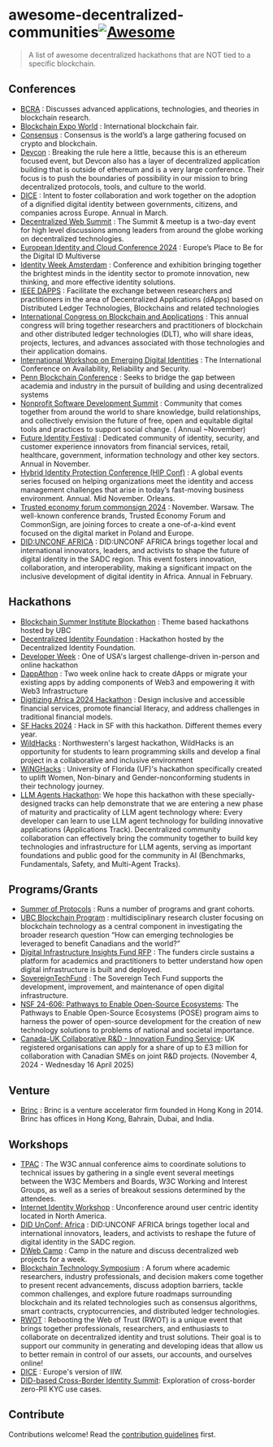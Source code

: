 # awesome-decentralized-communities[![Awesome](https://awesome.re/badge.svg)](https://awesome.re)

> A list of awesome decentralized hackathons that are NOT tied to a specific blockchain.

## Conferences

- [BCRA](https://conf.researchr.org/home/bcra-2024) : Discusses advanced
  applications, technologies, and theories in blockchain research.
- [Blockchain Expo World](https://blockchainexpoworld.com/en/) : International
  blockchain fair.
- [Consensus](https://consensus2024.coindesk.com/) : Consensus is the world’s a
  large gathering focused on crypto and blockchain.
- [Devcon](https://devcon.org/en/) : Breaking the rule here a little, because this is an ethereum focused event,
  but Devcon also has a layer of decentralized application building that is outside of ethereum and is a very large conference. Their focus is to push the boundaries of possibility in our mission to bring decentralized protocols, tools, and culture to the world.
- [DICE](https://diceurope.org/) : Intent to foster collaboration and work
  together on the adoption of a dignified digital identity between governments,
  citizens, and companies across Europe. Annual in March.
- [Decentralized Web Summit](https://indieweb.org/Decentralized_Web_Summit) :
  The Summit & meetup is a two-day event for high level discussions among
  leaders from around the globe working on decentralized technologies.
- [European Identity and Cloud Conference
2024](https://www.kuppingercole.com/events/eic2024) : Europe’s Place to Be for
the Digital ID Multiverse
- [Identity Week Amsterdam](https://www.terrapinn.com/exhibition/identity-week/index.stm) :  Conference and exhibition bringing together the brightest minds in the identity sector to promote innovation, new thinking, and more effective identity solutions.
- [IEEE DAPPS](https://ieeedapps.com/) : Facilitate the exchange between
  researchers and practitioners in the area of Decentralized Applications
  (dApps) based on Distributed Ledger Technologies, Blockchains and related
  technologies
- [International Congress on Blockchain and
  Applications](https://www.blockchain-congress.net/) : This annual congress
  will bring together researchers and practitioners of blockchain and other
  distributed ledger technologies (DLT), who will share ideas, projects,
  lectures, and advances associated with those technologies and their
  application domains.
- [International Workshop on Emerging Digital Identities](https://www.ares-conference.eu) : The International Conference on Availability, Reliability and Security.
- [Penn Blockchain Conference](https://www.pennblockchain.com/) : Seeks to
  bridge the gap between academia and industry in the pursuit of building and
  using decentralized systems
- [Nonprofit Software Development Summit](https://aspirationtech.org/events/devsummit24) : Community that comes together from around the world to share knowledge, build relationships, and collectively envision the future of free, open and equitable digital tools and practices to support social change. ( Annual ~November)
- [Future Identity Festival](https://thefutureidentity.com/events/europe/fid-festival/) : Dedicated community of identity, security, and customer experience innovators from financial services, retail, healthcare, government, information technology and other key sectors. Annual in November.
- [Hybrid Identity Protection Conference (HIP Conf)](https://www.hipconf.com/) : A global events series focused on helping organizations meet the identity and access management challenges that arise in today’s fast-moving business environment. Annual. Mid November. Orleans. 
- [Trusted economy forum commonsign 2024](https://trustedeconomyforum.com/en/tef-cs-2024/) : November. Warsaw. The well-known conference brands, Trusted Economy Forum and CommonSign, are joining forces to create a one-of-a-kind event focused on the digital market in Poland and Europe.
- [DID:UNCONF AFRICA](https://didunconf.africa/) : DID:UNCONF AFRICA brings together local and international innovators, leaders, and activists to shape the future of digital identity in the SADC region. This event fosters innovation, collaboration, and interoperability, making a significant impact on the inclusive development of digital identity in Africa. Annual in February.

## Hackathons

- [Blockchain Summer Institute
  Blockathon](https://blockchain.ubc.ca/blockchain-summer-institute-blockathon-2023) :
  Theme based hackathons hosted by UBC
- [Decentralized Identity Foundation](https://difhackathon.devpost.com/) :
  Hackathon hosted by the Decentralized Identity Foundation.
- [Developer Week](https://developerweek-2024-hackathon.devpost.com/) : One of
  USA's largest challenge-driven in-person and online hackathon
- [DappAthon](https://dapp-a-thon.devpost.com/) : Two week online hack to create
  dApps or migrate your existing apps by adding components of Web3 and
  empowering it with Web3 Infrastructure
- [Digitizing Africa 2024 Hackathon](https://africadigitrans.com/hackathon/) :
  Design inclusive and accessible financial services, promote financial
  literacy, and address challenges in traditional financial models.
- [SF Hacks 2024](https://sfhacks.io/) : Hack in SF with this hackathon.
  Different themes every year.
- [WildHacks](https://www.wildhacks.net/) : Northwestern's largest hackathon,
  WildHacks is an opportunity for students to learn programming skills and
  develop a final project in a collaborative and inclusive environment
- [WiNGHacks](https://www.winghacks.com/) : University of Florida (UF)'s
  hackathon specifically created to uplift Women, Non-binary and
  Gender-nonconforming students in their technology journey.
- [LLM Agents Hackathon](https://rdi.berkeley.edu/llm-agents-hackathon/): We hope this hackathon with these specially-designed tracks can help demonstrate that we are entering a new phase of maturity and practicality of LLM agent technology where: Every developer can learn to use LLM agent technology for building innovative applications (Applications Track). Decentralized community collaboration can effectively bring the community together to build key technologies and infrastructure for LLM agents, serving as important foundations and public good for the community in AI (Benchmarks, Fundamentals, Safety, and Multi-Agent Tracks).


## Programs/Grants

- [Summer of Protocols](https://summerofprotocols.com/) : Runs a number of
  programs and grant cohorts.
- [UBC Blockchain Program](https://blockchain.ubc.ca/) : multidisciplinary
  research cluster focusing on blockchain technology as a central component in
  investigating the broader research question “How can emerging technologies be
  leveraged to benefit Canadians and the world?”
- [Digital Infrastructure Insights Fund RFP](https://fordfoundation.forms.fm/2024-digital-infrastructure-insights-fund-rfp/forms/9861) : The funders circle sustains a platform for academics and practitioners to better understand how open digital infrastructure is built and deployed. 
- [SovereignTechFund](https://www.sovereigntechfund.de/) : The Sovereign Tech Fund supports the development, improvement, and maintenance of open digital infrastructure.
- [NSF 24-606: Pathways to Enable Open-Source Ecosystems](https://new.nsf.gov/funding/opportunities/pose-pathways-enable-open-source-ecosystems/nsf24-606/solicitation): The Pathways to Enable Open-Source Ecosystems (POSE) program aims to harness the power of open-source development for the creation of new technology solutions to problems of national and societal importance.
- [Canada-UK Collaborative R&D  - Innovation Funding Service](https://apply-for-innovation-funding.service.gov.uk/competition/2049/overview/f0266280-f308-42a4-b331-bf1558fd6d19): UK registered organisations can apply for a share of up to £3 million for collaboration with Canadian SMEs on joint R&D projects. (November 4, 2024 - Wednesday 16 April 2025)
  
## Venture 

- [Brinc](https://www.brinc.io/) : Brinc is a venture accelerator firm founded
  in Hong Kong in 2014. Brinc has offices in Hong Kong, Bahrain, Dubai, and
  India.

## Workshops

- [TPAC](https://www.w3.org/news-events/w3c-tpac/) : The W3C annual conference aims to coordinate solutions to technical issues by gathering in a single event several meetings between the W3C Members and Boards, W3C Working and Interest Groups, as well as a series of breakout sessions determined by the attendees.
- [Internet Identity Workshop](https://internetidentityworkshop.com/) :
  Unconference around user centric identity located in North America.
- [DID UnConf: Africa](https://didunconf.africa/) : DID:UNCONF AFRICA brings together local and international innovators, leaders, and activists to reshape the future of digital identity in the SADC region.
- [DWeb Camp](https://dwebcamp.org/) : Camp in the nature and discuss
  decentralized web projects for a week. 
- [Blockchain Technology Symposium](https://bts23.encs.concordia.ca/) : A forum
  where academic researchers, industry professionals, and decision makers come
  together to present recent advancements, discuss adoption barriers, tackle
  common challenges, and explore future roadmaps surrounding blockchain and its
  related technologies such as consensus algorithms, smart contracts,
  cryptocurrencies, and distributed ledger technologies.
- [RWOT](https://www.weboftrust.info) : Rebooting the Web of Trust (RWOT) is a unique event that brings together professionals,
  researchers, and enthusiasts to collaborate on decentralized identity and trust solutions. Their goal is to support our community
  in generating and developing ideas that allow us to better remain in control of our assets, our accounts, and ourselves online!
- [DICE](https://diceurope.org/) : Europe's version of IIW. 
- [DID-based Cross-Border Identity Summit](https://www.eventbrite.hk/e/did-based-cross-border-identity-summit-hong-kong-tickets-1064080887579): Exploration of cross-border zero-PII KYC use cases.

## Contribute

Contributions welcome! Read the [contribution guidelines](contributing.md) first.
